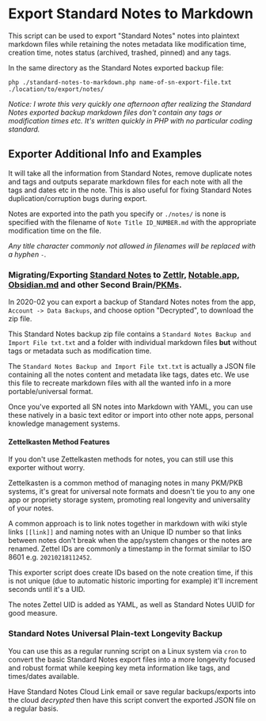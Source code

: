 # Export Standard Notes to Markdown

This script can be used to export "Standard Notes" notes into plaintext markdown files while retaining the notes metadata like modification time, creation time, notes status (archived, trashed, pinned) and any tags.

In the same directory as the Standard Notes exported backup file:

`php ./standard-notes-to-markdown.php name-of-sn-export-file.txt ./location/to/export/notes/`

*Notice: I wrote this very quickly one afternoon after realizing the Standard Notes exported backup markdown files don't contain any tags or modification times etc. It's written quickly in PHP with no particular coding standard.*


## Exporter Additional Info and Examples

It will take all the information from Standard Notes, remove duplicate notes and tags and outputs separate markdown files for each note with all the tags and dates etc in the note. This is also useful for fixing Standard Notes duplication/corruption bugs during export.

Notes are exported into the path you specify or `./notes/` is none is specified with the filename of `Note Title ID_NUMBER.md` with the appropriate modification time on the file. 

*Any title character commonly not allowed in filenames will be replaced with a hyphen `-`.*


### Migrating/Exporting [Standard Notes](https://github.com/standardnotes/web) to [Zettlr](https://github.com/zettlr/zettlr), [Notable.app](https://github.com/notable/notable), [Obsidian.md](https://obsidian.md/) and other Second Brain/[PKMs](https://en.wikipedia.org/wiki/Personal_knowledge_management).

In 2020-02 you can export a backup of Standard Notes notes from the app, `Account -> Data Backups`, and choose option "Decrypted", to download the zip file.

This Standard Notes backup zip file contains a `Standard Notes Backup and Import File txt.txt` and a folder with individual markdown files **but** without tags or metadata such as modification time.

The `Standard Notes Backup and Import File txt.txt` is actually a JSON file containing all the notes content and metadata like tags, dates etc. We use this file to recreate markdown files with all the wanted info in a more portable/universal format.

Once you've exported all SN notes into Markdown with YAML, you can use these natively in a basic text editor or import into other note apps, personal knowledge management systems.

#### Zettelkasten Method Features

If you don't use Zettelkasten methods for notes, you can still use this exporter without worry.

Zettelkasten is a common method of managing notes in many PKM/PKB systems, it's great for universal note formats and doesn't tie you to any one app or propriety storage system, promoting real longevity and universality of your notes.

A common approach is to link notes together in markdown with wiki style links `[[link]]` and naming notes with an Unique ID number so that links between notes don't break when the app/system changes or the notes are renamed. Zettel IDs are commonly a timestamp in the format similar to ISO 8601 e.g. `20210218112452`.

This exporter script does create IDs based on the note creation time, if this is not unique (due to automatic historic importing for example) it'll increment seconds until it's a UID. 

The notes Zettel UID is added as YAML, as well as Standard Notes UUID for good measure.


### Standard Notes Universal Plain-text Longevity Backup

You can use this as a regular running script on a Linux system via `cron` to convert the basic Standard Notes export files into a more longevity focused and robust format while keeping key meta information like tags, and times/dates available.

Have Standard Notes Cloud Link email or save regular backups/exports into the cloud *decrypted* then have this script convert the exported JSON file on a regular basis.
